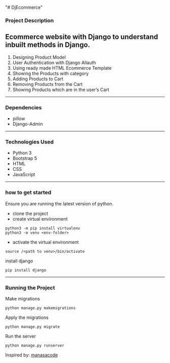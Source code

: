 "# DjEcommerce" 
### Project Description

Ecommerce website with Django to understand inbuilt methods in Django.
---
1. Designing Product Model
2. User Authentication with Django Allauth
3. Using ready made HTML Ecommerce Template
4. Showing the Products with category
5. Adding Products to Cart
6. Removing Products from the Cart
7. Showing Products which are in the user’s Cart
---
### Dependencies
- pillow
- Django-Admin
---
### Technologies Used
- Python 3
- Bootstrap 5
- HTML
- CSS
- JavaScript
---
### how to get started

Ensure you are running the latest version of python.
- clone the project
- create virtual environment
```
python3 -m pip install virtualenv
python3 -m venv <env-folder>
```
- activate the virtual environment

```
source /<path to venv>/bin/activate
```
install django
```
pip install django
```
---
### Running the Project
Make migrations
```
python manage.py makemigrations
```
Apply the migrations
```
python manage.py migrate
```

Run the server
```
python manage.py runserver
```

Inspired by: [manasacode](https://manascode.com/django-ecommerce-website-tutorial-part-one/)




